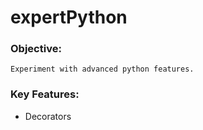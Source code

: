 # expertPython

### Objective: 
    Experiment with advanced python features. 
    
### Key Features:
   -  Decorators

